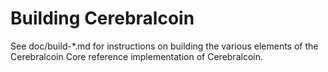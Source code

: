 Building Cerebralcoin
================

See doc/build-*.md for instructions on building the various
elements of the Cerebralcoin Core reference implementation of Cerebralcoin.
